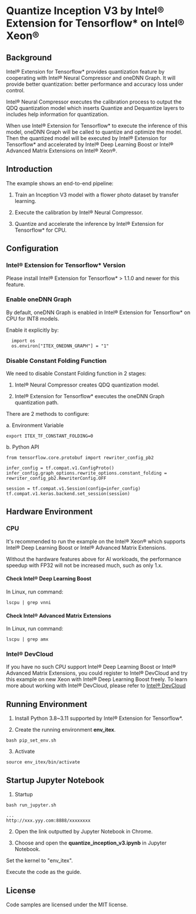 # Quantize Inception V3 by Intel® Extension for Tensorflow* on Intel® Xeon®


## Background

Intel® Extension for Tensorflow* provides quantization feature by cooperating with Intel® Neural Compressor and oneDNN Graph. It will provide better quantization: better performance and accuracy loss under control.

Intel® Neural Compressor executes the calibration process to output the QDQ quantization model which inserts Quantize and Dequantize layers to includes help information for quantization.

When use Intel® Extension for Tensorflow* to execute the inference of this model, oneDNN Graph will be called to quantize and optimize the model. Then the quantized model will be executed by Intel® Extension for Tensorflow* and accelerated by Intel® Deep Learning Boost or Intel® Advanced Matrix Extensions on Intel® Xeon®.

## Introduction

The example shows an end-to-end pipeline:

1. Train an Inception V3 model with a flower photo dataset by transfer learning.

2. Execute the calibration by Intel® Neural Compressor.

3. Quantize and accelerate the inference by Intel® Extension for Tensorflow* for CPU.
  

## Configuration

### Intel® Extension for Tensorflow* Version

Please install Intel® Extension for Tensorflow* > 1.1.0 and newer for this feature.

### Enable oneDNN Graph

By default, oneDNN Graph is enabled in Intel® Extension for Tensorflow* on CPU for INT8 models.
 
Enable it explicitly by:
 
```
  import os
  os.environ["ITEX_ONEDNN_GRAPH"] = "1"
```

### Disable Constant Folding Function

We need to disable Constant Folding function in 2 stages:

1. Intel® Neural Compressor creates QDQ quantization model.

2. Intel® Extension for Tensorflow* executes the oneDNN Graph quantization path.


There are 2 methods to configure:

a. Environment Variable
```
export ITEX_TF_CONSTANT_FOLDING=0
```

b. Python API
```
from tensorflow.core.protobuf import rewriter_config_pb2

infer_config = tf.compat.v1.ConfigProto()
infer_config.graph_options.rewrite_options.constant_folding = rewriter_config_pb2.RewriterConfig.OFF

session = tf.compat.v1.Session(config=infer_config)
tf.compat.v1.keras.backend.set_session(session)
```

## Hardware Environment

### CPU

It's recommended to run the example on the Intel® Xeon® which supports Intel® Deep Learning Boost or Intel® Advanced Matrix Extensions.

Without the hardware features above for AI workloads, the performance speedup with FP32 will not be increased much, such as only 1.x.

#### Check Intel® Deep Learning Boost

In Linux, run command:

```
lscpu | grep vnni
```

#### Check Intel® Advanced Matrix Extensions

In Linux, run command:

```
lscpu | grep amx
```

### Intel® DevCloud

If you have no such CPU support Intel® Deep Learning Boost or Intel® Advanced Matrix Extensions, you could register to Intel® DevCloud and try this example on new Xeon with Intel® Deep Learning Boost freely. To learn more about working with Intel® DevCloud, please refer to [Intel® DevCloud](https://www.intel.com/content/www/us/en/developer/tools/devcloud/overview.html)


## Running Environment

1. Install Python 3.8~3.11 supported by Intel® Extension for Tensorflow*.

2. Create the running environment **env_itex**.

```
bash pip_set_env.sh
```

3. Activate

```
source env_itex/bin/activate
```

## Startup Jupyter Notebook

1. Startup
```
bash run_jupyter.sh

...
http://xxx.yyy.com:8888/xxxxxxxx

```

2. Open the link outputted by Jupyter Notebook in Chrome.

3. Choose and open the **quantize_inception_v3.ipynb** in Jupyter Notebook.

Set the kernel to "env_itex".

Execute the code as the guide.


## License

Code samples are licensed under the MIT license.
